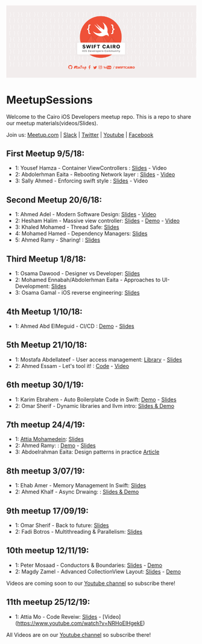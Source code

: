 <p align="center">
  <img alt="SwiftCairo: A cairo based Meetup group" src="https://github.com/SwiftCairo/MeetupSessions/blob/master/cover-pic.png">
</p>

# MeetupSessions
Welcome to the Cairo iOS Developers meetup repo. This is a repo to share our meetup materials(videos/Slides). 

Join us: [Meetup.com](https://www.meetup.com/Swift-Cairo-iOS-Developers-Meetup/) | 
[Slack](https://join.slack.com/t/swiftcairo/shared_invite/enQtMzUwMzI4ODc4NDMyLTM5NTQyYjFhZGJkNThjZjhmZTIxNmU4MDI1MDJjNDI5NDI5YWNjY2NkOTU1MDc3NzJjNjViZGMzMDljZWU2Zjk) 
| [Twitter](http://twitter.com/swiftcairo/) | [Youtube](https://www.youtube.com/channel/UC35fDS6vgZSdHol5WguMqEg?) | [Facebook](http://facebook.com/swiftcairo/)

## First Meetup 9/5/18: 
- 1: Yousef Hamza - Container ViewControllers : [Slides](https://github.com/SwiftCairo/MeetupSessions/blob/master/1st%20Meetup-May%202018/Instabug-Meetup.key) - Video
- 2: Abdolerhman Eaita - Rebooting Network layer : [Slides](https://github.com/Yoloabdo/RebootingNetwork/blob/master/Rebooting%20Network.key) - [Video](https://www.youtube.com/watch?v=4SQnPJao40g&t=1028s)
- 3: Sally Ahmed - Enforcing swift style : [Slides](https://github.com/SwiftCairo/MeetupSessions/blob/master/1st%20Meetup-May%202018/how%20can%20i%20enforce%20swift%20style%20-%20Sally%20Ahmed.pdf) - Video


## Second Meetup 20/6/18: 
- 1: Ahmed Adel - Modern Software Design: [Slides](https://github.com/SwiftCairo/MeetupSessions/blob/master/2nd%20Meetup-Jun2018/Modern%20Software%20Design.pdf) - [Video](https://youtu.be/DrTPet0NVo4)
- 2: Hesham Halim - Massive view controller: [Slides](https://github.com/SwiftCairo/MeetupSessions/blob/master/2nd%20Meetup-Jun2018/Massive%20View%20Controller/Massive-View-Controller.pdf) - [Demo](https://github.com/SwiftCairo/MeetupSessions/tree/master/2nd%20Meetup-Jun2018/Massive%20View%20Controller/MVVMSample-master) - [Video](https://youtu.be/4MmhcvS7FHg)
- 3: Khaled Mohamed - Thread Safe: [Slides](https://github.com/SwiftCairo/MeetupSessions/blob/master/2nd%20Meetup-Jun2018/Threadsafe/Instabug_iOS.key)
- 4: Mohamed Hamed - Dependency Managers: [Slides](https://github.com/SwiftCairo/MeetupSessions/blob/master/2nd%20Meetup-Jun2018/Dependency%20Managers.pdf)
- 5: Ahmed Ramy - Sharing! : [Slides](https://github.com/SwiftCairo/MeetupSessions/blob/master/2nd%20Meetup-Jun2018/Blogging%20Session.key) 


## Third Meetup 1/8/18: 
- 1: Osama Dawood - Designer vs Developer: [Slides](https://github.com/SwiftCairo/MeetupSessions/tree/master/3rd%20Meetup-%20Aug2018/UI-Approaches)
- 2: Mohamed Ennabah/Abdolerhman Eaita - Approaches to UI-Development: [Slides](https://github.com/SwiftCairo/MeetupSessions/blob/master/3rd%20Meetup-%20Aug2018/Osama-Presentation.pdf)
- 3: Osama Gamal - iOS reverse engineering: [Slides](https://github.com/SwiftCairo/MeetupSessions/blob/master/3rd%20Meetup-%20Aug2018/iOSReverseEngineering1.2.pdf)


## 4th Meetup 1/10/18: 
- 1: Ahmed Abd ElMeguid - CI/CD : [Demo](https://github.com/SwiftCairo/MeetupSessions/tree/master/4th%20Meetup-%20Oct2018/CI-Meguid/Demo/travis-ci-pipeline-master) - [Slides](https://github.com/SwiftCairo/MeetupSessions/blob/master/4th%20Meetup-%20Oct2018/CI-Meguid/Slides/CI_CD%20on%20iOS.pdf)


## 5th Meetup 21/10/18: 
- 1: Mostafa Abdellateef - User access management: [Library](https://github.com/mmabdelateef/Koosa) - [Slides](https://speakerdeck.com/mmabdelateef/access-control-management-with-swift)
- 2: Ahmed Essam - Let's tool it! : [Code](https://github.com/aessam/SwiftCairoToolsDemo) - [Video](https://www.youtube.com/watch?v=c5c42DneGdY)

## 6th meetup 30/1/19:
- 1: Karim Ebrahem - Auto Boilerplate Code in Swift: [Demo](https://github.com/KarimEbrahemAbdelaziz/SwiftCairoTalk) - [Slides](https://github.com/SwiftCairo/MeetupSessions/blob/master/6th%20meetup/Auto%20Boilerplate%20Code%20in%20Swift.key)
- 2: Omar Sherif - Dynamic libraries and llvm intro: [Slides & Demo]()

## 7th meetup 24/4/19:
- 1: [Attia Mohamedein](https://twitter.com/attiamothedev): [Slides](https://speakerdeck.com/attiamohamedein/intro-to-reactive-programming-in-ios-using-rxswift)
- 2: Ahmed Ramy: : [Demo](https://github.com/ARamy23/Vapor-Init) - [Slides]()
- 3: Abdoelrahman Eaita: Design patterns in practice [Article](https://blog.usejournal.com/practical-uses-of-design-patterns-in-ios-development-command-pattern-c58941d6cc99)

## 8th meetup 3/07/19:
- 1: Ehab Amer - Memory Management In Swift: [Slides](https://www.dropbox.com/s/9yy7jyjlrjevf72/Memory%20Managment.zip?dl=0)
- 2: Ahmed Khalf -  Async Drwaing: : [Slides & Demo](https://github.com/ahmedk92/AsyncDrawing)

## 9th meetup 17/09/19:
- 1: Omar Sherif - Back to future: [Slides](https://github.com/cg-jedi/Swift_Cairo_Talk_2)
- 2: Fadi Botros - Multithreading & Parallelism: [Slides](https://github.com/SwiftCairo/MeetupSessions/tree/master/9th%20meetup/Fadi%20Botros)

## 10th meetup 12/11/19:
- 1: Peter Mosaad - Conductors & Boundaries: [Slides](https://github.com/SwiftCairo/MeetupSessions/blob/master/10th%20meetup/CONDUCTORS.pptx) - [Demo](https://github.com/PeterMosaad/conductors-demo)
- 2: Magdy Zamel - Advanced CollectionView Layout: [Slides](https://drive.google.com/open?id=1VEPyfL3a4iqIU6gnQxDPftiF1KkIgsOl) - [Demo](https://github.com/MagdyZamel/MSZCollectionViewLayout)

Videos are coming soon to our [Youtube channel](https://www.youtube.com/channel/UC35fDS6vgZSdHol5WguMqEg) so subscribe there!

## 11th meetup 25/12/19:
- 1: Attia Mo - Code Reveiw: [Slides](https://github.com/SwiftCairo/MeetupSessions/blob/master/11th%20meetup/AttiaMo%20-%20CodeReview.pdf) - [Video] (https://www.youtube.com/watch?v=NRHoElHgekE)

All Videos are on our [Youtube channel](https://www.youtube.com/swiftcairo) so subscribe there!


